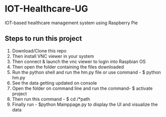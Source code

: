 # IOT-Healthcare-UG
IOT-based healthcare management system using Raspberry Pie


## Steps to run this project  
  
1. Download/Clone this repo
2. Then install VNC viewer in your system
3. Then connect & launch the vnc viewer to login into Raspbian OS
4. Then open the folder containing the files downloaded
5. Run the python shell and run the hm.py file or use command - $ python hm.py
6. See the data getting updated on console
7. Open the folder on command line and run the command- $ activate project
8. Then run this command - $ cd /*path
9. Finally run - $python Mainppage.py to display the UI and visualize the data 
